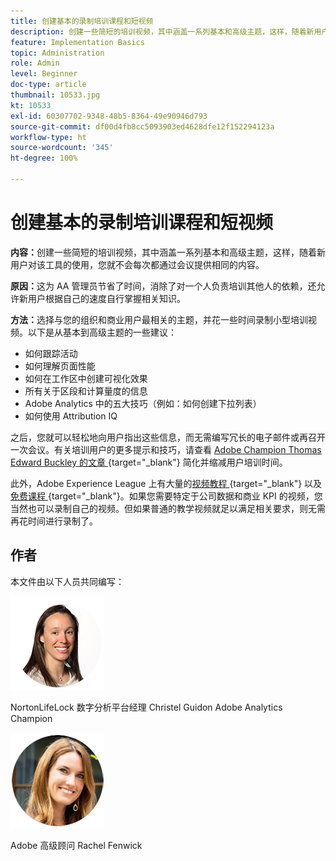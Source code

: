 ```yaml
---
title: 创建基本的录制培训课程和短视频
description: 创建一些简短的培训视频，其中涵盖一系列基本和高级主题，这样，随着新用户对该工具的使用，您就不会每次都通过会议提供相同的内容。
feature: Implementation Basics
topic: Administration
role: Admin
level: Beginner
doc-type: article
thumbnail: 10533.jpg
kt: 10533
exl-id: 60307702-9348-48b5-8364-49e90946d793
source-git-commit: df00d4fb8cc5093903ed4628dfe12f152294123a
workflow-type: ht
source-wordcount: '345'
ht-degree: 100%

---
```


# 创建基本的录制培训课程和短视频

**内容：**&#x200B;创建一些简短的培训视频，其中涵盖一系列基本和高级主题，这样，随着新用户对该工具的使用，您就不会每次都通过会议提供相同的内容。

**原因：**&#x200B;这为 AA 管理员节省了时间，消除了对一个人负责培训其他人的依赖，还允许新用户根据自己的速度自行掌握相关知识。

**方法：**&#x200B;选择与您的组织和商业用户最相关的主题，并花一些时间录制小型培训视频。以下是从基本到高级主题的一些建议：

* 如何跟踪活动
* 如何理解页面性能
* 如何在工作区中创建可视化效果
* 所有关于区段和计算量度的信息
* Adobe Analytics 中的五大技巧（例如：如何创建下拉列表）
* 如何使用 Attribution IQ 

之后，您就可以轻松地向用户指出这些信息，而无需编写冗长的电子邮件或再召开一次会议。有关培训用户的更多提示和技巧，请查看 [Adobe Champion Thomas Edward Buckley 的文章 ](https://experienceleague.adobe.com/docs/analytics-learn/tutorials/administration/key-admin-skills/simplify-training-users.html?lang=zh-Hans){target=&quot;_blank&quot;} 简化并缩减用户培训时间。

此外，Adobe Experience League 上有大量的[视频教程 ](https://experienceleague.adobe.com/docs/analytics-learn/tutorials/overview.html?lang=zh-Hans){target=&quot;_blank&quot;} 以及[免费课程 ](https://experienceleague.adobe.com/?lang=en#dashboard/learning){target=&quot;_blank&quot;}。如果您需要特定于公司数据和商业 KPI 的视频，您当然也可以录制自己的视频。但如果普通的教学视频就足以满足相关要求，则无需再花时间进行录制了。

## 作者

本文件由以下人员共同编写：

![Christel Guidon](assets/Christel-Headshot-150.png)

NortonLifeLock 数字分析平台经理 Christel Guidon
Adobe Analytics Champion

![Rachel Fenwick](assets/Rachel-Fenwick-150.png)

Adobe 高级顾问 Rachel Fenwick

